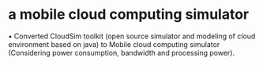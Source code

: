 # a mobile cloud computing simulator

•	Converted CloudSim toolkit (open source simulator and modeling of cloud environment based on java) to Mobile cloud computing simulator (Considering power consumption, bandwidth and processing power).

